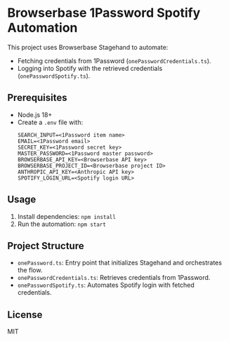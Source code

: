 # Browserbase 1Password Spotify Automation

This project uses Browserbase Stagehand to automate:
- Fetching credentials from 1Password (`onePasswordCredentials.ts`).
- Logging into Spotify with the retrieved credentials (`onePasswordSpotify.ts`).

## Prerequisites
- Node.js 18+
- Create a `.env` file with:
  ```env
  SEARCH_INPUT=<1Password item name>
  EMAIL=<1Password email>
  SECRET_KEY=<1Password secret key>
  MASTER_PASSWORD=<1Password master password>
  BROWSERBASE_API_KEY=<Browserbase API key>
  BROWSERBASE_PROJECT_ID=<Browserbase project ID>
  ANTHROPIC_API_KEY=<Anthropic API key>
  SPOTIFY_LOGIN_URL=<Spotify login URL>
  ```

## Usage
1. Install dependencies: `npm install`
2. Run the automation: `npm start`

## Project Structure
- `onePassword.ts`: Entry point that initializes Stagehand and orchestrates the flow.
- `onePasswordCredentials.ts`: Retrieves credentials from 1Password.
- `onePasswordSpotify.ts`: Automates Spotify login with fetched credentials.

## License
MIT